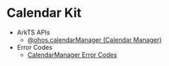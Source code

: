 # Calendar Kit

- ArkTS APIs
  - [@ohos.calendarManager (Calendar Manager)](js-apis-calendarManager.md)
- Error Codes
  - [CalendarManager Error Codes](errorcode-calendarManager.md)
